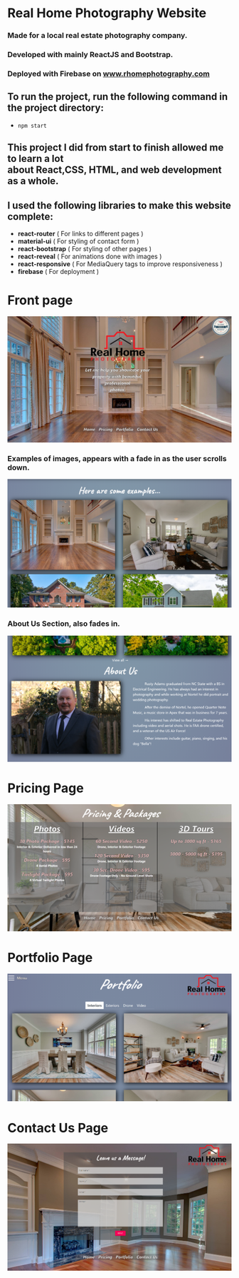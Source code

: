# Real Home Photography Website

### Made for a local real estate photography company.

### Developed with mainly ReactJS and Bootstrap.

### Deployed with Firebase on www.rhomephotography.com

## To run the project, run the following command in the project directory:
  - `npm start`

## This project I did from start to finish allowed me to learn a lot <br/> about React,CSS, HTML, and web development as a whole.

## I used the following libraries to make this website complete:
  - <b>react-router</b> ( For links to different pages )
  - <b>material-ui</b> ( For styling of contact form )
  - <b>react-bootstrap</b> ( For styling of other pages )
  - <b>react-reveal</b> ( For animations done with images )
  - <b>react-responsive</b> ( For MediaQuery tags to improve responsiveness )
  - <b>firebase</b> ( For deployment )

# Front page

![image](readmeImages/Frontpage1.png)
### Examples of images, appears with a fade in as the user scrolls down.
![image](readmeImages/Frontpage2.png)
### About Us Section, also fades in.
![image](readmeImages/Frontpage3.png)

# Pricing Page
![image](readmeImages/PricingPage.png)

# Portfolio Page
![image](readmeImages/PortfolioPage.png)

# Contact Us Page
![image](readmeImages/ContactPage.png)
